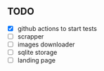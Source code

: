 ## TODO 
- [X] github actions to start tests
- [ ] scrapper 
- [ ] images downloader
- [ ] sqlite storage
- [ ] landing page